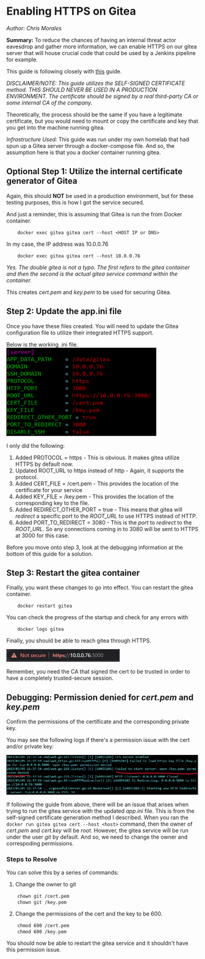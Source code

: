 # Enabling HTTPS on Gitea
*Author: Chris Morales*

**Summary:** To reduce the chances of having an internal threat actor eavesdrop and gather more information, we can enable HTTPS on our gitea server that will house crucial code that could be used by a Jenkins pipeline for example. 

This guide is following closely with [this](https://docs.gitea.io/en-us/https-setup/) guide.

*DISCLAIMER/NOTE: This guide utilizes the SELF-SIGNED CERTIFICATE method. THIS SHOULD NEVER BE USED IN A PRODUCTION ENVIRONMENT. The certificate should be signed by a real third-party CA or some internal CA of the company.*

Theoretically, the process should be the same if you have a legitimate certificate, but you would need to mount or copy the certificate and key that you get into the machine running gitea.

*Infrastructure Used:*
This guide was run under my own homelab that had spun up a Gitea server through a docker-compose file. And so, the assumption here is that you a docker container running gitea.


## Optional Step 1: Utilize the internal certificate generator of Gitea

Again, this should **NOT** be used in a production environment, but for these testing purposes, this is how I got the service secured.


And just a reminder, this is assuming that Gitea is run the from Docker container.

```
    docker exec gitea gitea cert --host <HOST IP or DNS>
```

In my case, the IP address was 10.0.0.76

```
    docker exec gitea gitea cert --host 10.0.0.76
```

*Yes. The double gitea is not a typo. The first refers to the gitea container and then the second is the actual gitea service command within the container.*

This creates *cert.pem* and *key.pem* to be used for securing Gitea.


## Step 2: Update the app.ini file
Once you have these files created. You will need to update the Gitea configuration file to utilize their integrated HTTPS support.

Below is the working .ini file.
![](Images/App-ini-configuration.png)

I only did the following:
1. Added PROTOCOL = https - This is obvious. It makes gitea utilize HTTPS by default now.
2. Updated ROOT_URL to https instead of http - Again, it supports the protocol.
3. Added CERT_FILE = /cert.pem - This provides the location of the certificate for your service
4. Added KEY_FILE = /key.pem - This provides the location of the corresponding key to the file.
5. Added REDIRECT_OTHER_PORT = true - This means that gitea will *redirect* a specific port to the *ROOT_URL* to use HTTPS instead of HTTP.
6. Added PORT_TO_REDIRECT = 3080 - This is the *port* to *redirect* to the *ROOT_URL*. So any connections coming in to 3080 will be sent to HTTPS at 3000 for this case.


Before you move onto step 3, look at the debugging information at the bottom of this guide for a solution.

## Step 3: Restart the gitea container
Finally, you want these changes to go into effect. You can restart the gitea container.

```
    docker restart gitea
```

You can check the progress of the startup and check for any errors with 

```
    docker logs gitea
```


Finally, you should be able to reach gitea through HTTPS.

![](Images/Working-HTTPS.png)

Remember, you need the CA that signed the cert to be trusted in order to have a completely trusted-secure session.


## Debugging: Permission denied for *cert.pem* and *key.pem*
Confirm the permissions of the certificate and the corresponding private key.

You may see the following logs if there's a permission issue with the cert and/or private key: 

![](Images/Permission-Error.png)

If following the guide from above, there will be an issue that arises when trying to run the gitea service with the updated *app.ini* file. This is from the self-signed certificate generation method I described. When you ran the `docker run gitea gitea cert --host <host>` command, then the owner of *cert.pem* and *cert.key* will be *root*. However, the gitea service will be run under the user *git* by default. And so, we need to change the owner and correspoding permissions.


### Steps to Resolve
You can solve this by a series of commands:

1. Change the owner to git
```
    chown git /cert.pem
    chown git /key.pem
```

2. Change the permissions of the cert and the key to be 600.

```
    chmod 600 /cert.pem
    chmod 600 /key.pem
```

You should now be able to restart the gitea service and it shouldn't have this permission issue.